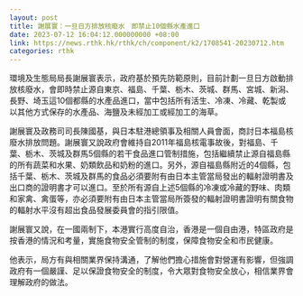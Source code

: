 ```yaml
---
layout: post
title: 謝展寰：一旦日方排放核廢水　即禁止10個縣水產進口
date: 2023-07-12 16:04:12.000000000 +08:00
link: https://news.rthk.hk/rthk/ch/component/k2/1708541-20230712.htm
categories: rthk
---
```


環境及生態局局長謝展寰表示，政府基於預先防範原則，目前計劃一旦日方啟動排放核廢水，會即時禁止源自東京、福島、千葉、栃木、茨城、群馬、宮城、新潟、長野、埼玉這10個都縣的水產品進口，當中包括所有活生、冷凍、冷藏、乾製或以其他方式保存的水產品、海鹽及未經加工或經加工的海草。

謝展寰及政務司司長陳國基，與日本駐港總領事及相關人員會面，商討日本福島核廢水排放問題。謝展寰又說政府會維持自2011年福島核電事故後，對福島、千葉、栃木、茨城及群馬5個縣的若干食品進口管制措施，包括繼續禁止源自福島縣的所有蔬菜和水果、奶類飲品和奶粉的進口。另外，源自福島縣附近的4個縣，包括千葉、栃木、茨城及群馬的食品必須要附有由日本主管當局發出的輻射證明書及出口商的證明書才可以進口。至於所有源自上述5個縣的冷凍或冷藏的野味、肉類和家禽、禽蛋等，亦必須要附有由日本主管當局所簽發的輻射證明書證明有關食物的輻射水平沒有超出食品發展委員會的指引限值。

謝展寰又說，在一國兩制下，本港實行高度自治，香港是一個自由港，特區政府是按香港的情況和考量，實施食物安全管制的制度，保障食物安全和市民健康。

他表示，局方有與相關業界保持溝通，了解他們擔心措施會對營運有影響，但強調政府有一個嚴謹、足以保證食物安全的制度，令大眾對食物安全放心，相信業界會理解政府的做法。
